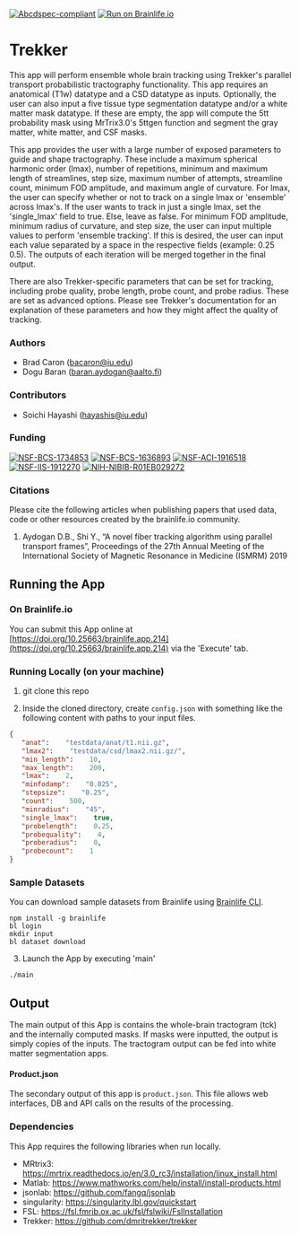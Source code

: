 [![Abcdspec-compliant](https://img.shields.io/badge/ABCD_Spec-v1.1-green.svg)](https://github.com/brain-life/abcd-spec)
[![Run on Brainlife.io](https://img.shields.io/badge/Brainlife-brainlife.app.214-blue.svg)](https://doi.org/10.25663/brainlife.app.214)

# Trekker 

This app will perform ensemble whole brain tracking using Trekker's parallel transport probabilistic tractography functionality. This app requires an anatomical (T1w) datatype and a CSD datatype as inputs. Optionally, the user can also input a five tissue type segmentation datatype and/or a white matter mask datatype. If these are empty, the app will compute the 5tt probability mask using MrTrix3.0's 5ttgen function and segment the gray matter, white matter, and CSF masks.

This app provides the user with a large number of exposed parameters to guide and shape tractography. These include a maximum spherical harmonic order (lmax), number of repetitions, minimum and maximum length of streamlines, step size, maximum number of attempts, streamline count, minimum FOD amplitude, and maximum angle of curvature. For lmax, the user can specify whether or not to track on a single lmax or 'ensemble' across lmax's. If the user wants to track in just a single lmax, set the 'single_lmax' field to true. Else, leave as false.  For minimum FOD amplitude, minimum radius of curvature, and step size, the user can input multiple values to perform 'ensemble tracking'. If this is desired, the user can input each value separated by a space in the respective fields (example: 0.25 0.5). The outputs of each iteration will be merged together in the final output.

There are also Trekker-specific parameters that can be set for tracking, including probe quality, probe length, probe count, and probe radius. These are set as advanced options. Please see Trekker's documentation for an explanation of these parameters and how they might affect the quality of tracking. 

### Authors 

- Brad Caron (bacaron@iu.edu)
- Dogu Baran (baran.aydogan@aalto.fi) 

### Contributors 

- Soichi Hayashi (hayashis@iu.edu) 

### Funding 

[![NSF-BCS-1734853](https://img.shields.io/badge/NSF_BCS-1734853-blue.svg)](https://nsf.gov/awardsearch/showAward?AWD_ID=1734853)
[![NSF-BCS-1636893](https://img.shields.io/badge/NSF_BCS-1636893-blue.svg)](https://nsf.gov/awardsearch/showAward?AWD_ID=1636893)
[![NSF-ACI-1916518](https://img.shields.io/badge/NSF_ACI-1916518-blue.svg)](https://nsf.gov/awardsearch/showAward?AWD_ID=1916518)
[![NSF-IIS-1912270](https://img.shields.io/badge/NSF_IIS-1912270-blue.svg)](https://nsf.gov/awardsearch/showAward?AWD_ID=1912270)
[![NIH-NIBIB-R01EB029272](https://img.shields.io/badge/NIH_NIBIB-R01EB029272-green.svg)](https://grantome.com/grant/NIH/R01-EB029272-01)

### Citations 

Please cite the following articles when publishing papers that used data, code or other resources created by the brainlife.io community. 

1. Aydogan D.B., Shi Y., “A novel fiber tracking algorithm using parallel transport frames”, Proceedings of the 27th Annual Meeting of the International Society of Magnetic Resonance in Medicine (ISMRM) 2019 

## Running the App 

### On Brainlife.io 

You can submit this App online at [https://doi.org/10.25663/brainlife.app.214](https://doi.org/10.25663/brainlife.app.214) via the 'Execute' tab. 

### Running Locally (on your machine) 

1. git clone this repo 

2. Inside the cloned directory, create `config.json` with something like the following content with paths to your input files. 

```json 
{
   "anat":    "testdata/anat/t1.nii.gz",
   "lmax2":    "testdata/csd/lmax2.nii.gz/",
   "min_length":    10,
   "max_length":    200,
   "lmax":    2,
   "minfodamp":    "0.025",
   "stepsize":    "0.25",
   "count":    500,
   "minradius":    "45",
   "single_lmax":    true,
   "probelength":    0.25,
   "probequality":    4,
   "proberadius":    0,
   "probecount":    1
} 
``` 

### Sample Datasets 

You can download sample datasets from Brainlife using [Brainlife CLI](https://github.com/brain-life/cli). 

```
npm install -g brainlife 
bl login 
mkdir input 
bl dataset download 
``` 

3. Launch the App by executing 'main' 

```bash 
./main 
``` 

## Output 

The main output of this App is contains the whole-brain tractogram (tck) and the internally computed masks. If masks were inputted, the output is simply copies of the inputs. The tractogram output can be fed into white matter segmentation apps. 

#### Product.json 

The secondary output of this app is `product.json`. This file allows web interfaces, DB and API calls on the results of the processing. 

### Dependencies 

This App requires the following libraries when run locally. 

- MRtrix3: https://mrtrix.readthedocs.io/en/3.0_rc3/installation/linux_install.html
- Matlab: https://www.mathworks.com/help/install/install-products.html
- jsonlab: https://github.com/fangq/jsonlab
- singularity: https://singularity.lbl.gov/quickstart
- FSL: https://fsl.fmrib.ox.ac.uk/fsl/fslwiki/FslInstallation
- Trekker: https://github.com/dmritrekker/trekker
